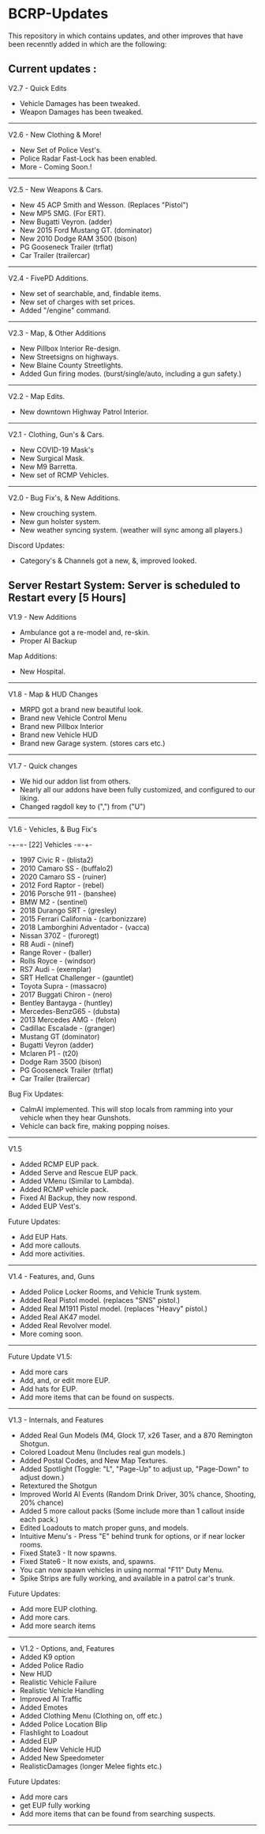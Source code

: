 # BCRP-Updates
This repository in which contains updates, and other improves that have been recenntly added in which are the following:

Current updates :
-----------------------------------------------------------------------------------------------------
V2.7 - Quick Edits
- Vehicle Damages has been tweaked.
- Weapon Damages has been tweaked.
-----------------------------------------------------------------------------------------------------
V2.6 - New Clothing & More!
- New Set of Police Vest's.
- Police Radar Fast-Lock has been enabled.
- More - Coming Soon.!
-----------------------------------------------------------------------------------------------------
V2.5 - New Weapons & Cars.
- New 45 ACP Smith and Wesson. (Replaces "Pistol")
- New MP5 SMG. (For ERT).
- New Bugatti Veyron. (adder)
- New 2015 Ford Mustang GT. (dominator)
- New 2010 Dodge RAM 3500 (bison)
- PG Gooseneck Trailer (trflat)
- Car Trailer (trailercar)
-----------------------------------------------------------------------------------------------------
V2.4 - FivePD Additions.
- New set of searchable, and, findable items.
- New set of charges with set prices.
- Added "/engine" command.
-----------------------------------------------------------------------------------------------------
V2.3 - Map, & Other Additions
- New Pillbox Interior Re-design.
- New Streetsigns on highways.
- New Blaine County Streetlights.
- Added Gun firing modes. (burst/single/auto, including a gun safety.)
-----------------------------------------------------------------------------------------------------
V2.2 - Map Edits.
- New downtown Highway Patrol Interior.
-----------------------------------------------------------------------------------------------------
V2.1 - Clothing, Gun's & Cars.
- New COVID-19 Mask's
- New Surgical Mask.
- New M9 Barretta.
- New set of RCMP Vehicles.
-----------------------------------------------------------------------------------------------------
V2.0 - Bug Fix's, & New Additions.
- New crouching system.
- New gun holster system.
- New weather syncing system. (weather will sync among all players.)

Discord Updates:
- Category's & Channels got a new, &, improved looked.

Server Restart System:
Server is scheduled to Restart every [5 Hours]
-----------------------------------------------------------------------
V1.9 - New Additions
- Ambulance got a re-model and, re-skin.
- Proper AI Backup

Map Additions:
- New Hospital.
-----------------------------------------------------------------------------------------------------
V1.8 - Map & HUD Changes
- MRPD got a brand new beautiful look.
- Brand new Vehicle Control Menu
- Brand new Pillbox Interior
- Brand new Vehicle HUD
- Brand new Garage system. (stores cars etc.)
-----------------------------------------------------------------------------------------------------
V1.7 - Quick changes
- We hid our addon list from others.
- Nearly all our addons have been fully customized, and configured to our liking.
- Changed ragdoll key to (",") from ("U")
-----------------------------------------------------------------------------------------------------
V1.6 - Vehicles, & Bug Fix's
 
 -+-=- [22] Vehicles -=-+-
- 1997 Civic R - (blista2)
- 2010 Camaro SS - (buffalo2)
- 2020 Camaro SS - (ruiner)
- 2012 Ford Raptor - (rebel)
- 2016 Porsche 911 - (banshee)
- BMW M2 - (sentinel)
- 2018 Durango SRT - (gresley)
- 2015 Ferrari California - (carbonizzare)
- 2018 Lamborghini Adventador - (vacca)
- Nissan 370Z - (furoregt)
- R8 Audi - (ninef)
- Range Rover - (baller)
- Rolls Royce - (windsor)
- RS7 Audi - (exemplar)
- SRT  Hellcat Challenger - (gauntlet)
- Toyota Supra - (massacro)
- 2017 Buggati Chiron - (nero)
- Bentley Bantayga - (huntley)
- Mercedes-BenzG65 - (dubsta)
- 2013 Mercedes AMG - (felon)
- Cadillac Escalade - (granger)
- Mustang GT (dominator)
- Bugatti Veyron (adder)
- Mclaren P1 - (t20)
- Dodge Ram 3500 (bison)
- PG Gooseneck Trailer (trflat)
- Car Trailer (trailercar)

Bug Fix Updates:
- CalmAI implemented. This will stop locals from ramming into your vehicle when they hear Gunshots.
- Vehicle can back fire, making popping noises.
-----------------------------------------------------------------------------------------------------
V1.5

- Added RCMP EUP pack.
- Added Serve and Rescue EUP pack.
- Added VMenu (Similar to Lambda).
- Added RCMP vehicle pack.
- Fixed AI Backup, they now respond.
- Added EUP Vest's.

Future Updates:
- Add EUP Hats.
- Add more callouts.
- Add more activities.
-----------------------------------------------------------------------------------------------------
V1.4 - Features, and, Guns
- Added Police Locker Rooms, and Vehicle Trunk system.
- Added Real Pistol model. (replaces "SNS" pistol.)
- Added Real M1911 Pistol model. (replaces "Heavy" pistol.)
- Added Real AK47 model. 
- Added Real Revolver model. 
- More coming soon.
-----------------------------------------------------------------------------------------------------
Future Update V1.5:
- Add more cars
- Add, and, or edit more EUP.
- Add hats for EUP.
- Add more items that can be found on suspects.
-----------------------------------------------------------------------------------------------------
V1.3 - Internals, and Features
- Added Real Gun Models (M4, Glock 17, x26 Taser, and a 870 Remington Shotgun.
- Colored Loadout Menu (Includes real gun models.)
- Added Postal Codes, and New Map Textures.
- Added Spotlight (Toggle: "L", "Page-Up" to adjust up, "Page-Down" to adjust down.)
- Retextured the Shotgun
- Improved World AI Events (Random Drink Driver, 30% chance, Shooting, 20% chance)
- Added 5 more callout packs (Some include more than 1 callout inside each pack.)
- Edited Loadouts to match proper guns, and models.
- Intuitive Menu's - Press "E" behind trunk for options, or if near locker rooms.
- Fixed State3 - It now spawns.
- Fixed State6 - It now exists, and, spawns.
- You can now spawn vehicles in using normal "F11" Duty Menu.
- Spike Strips are fully working, and available in a patrol car's trunk.

Future Updates:
- Add more EUP clothing.
- Add more cars.
- Add more search items
- -----------------------------------------------------------------------------------------------------
- V1.2 - Options, and, Features
- Added K9 option
- Added Police Radio
- New HUD
- Realistic Vehicle Failure
- Realistic Vehicle Handling
- Improved AI Traffic
- Added Emotes
- Added Clothing Menu (Clothing on, off etc.)
- Added Police Location Blip
- Flashlight to Loadout
- Added EUP 
- Added New Vehicle HUD
- Added New Speedometer
- RealisticDamages (longer Melee fights etc.)

Future Updates:
- Add more cars
- get EUP fully working
- Add more items that can be found from searching suspects.
- - -----------------------------------------------------------------------------------------------------
